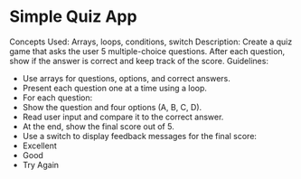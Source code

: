 # Simple Quiz App

Concepts Used: Arrays, loops, conditions, switch
Description:
Create a quiz game that asks the user 5 multiple-choice questions. After each
question, show if the answer is correct and keep track of the score.
Guidelines:
- Use arrays for questions, options, and correct answers.
- Present each question one at a time using a loop.
- For each question:
- Show the question and four options (A, B, C, D).
- Read user input and compare it to the correct answer.
- At the end, show the final score out of 5.
- Use a switch to display feedback messages for the final score:
- Excellent
- Good
- Try Again
